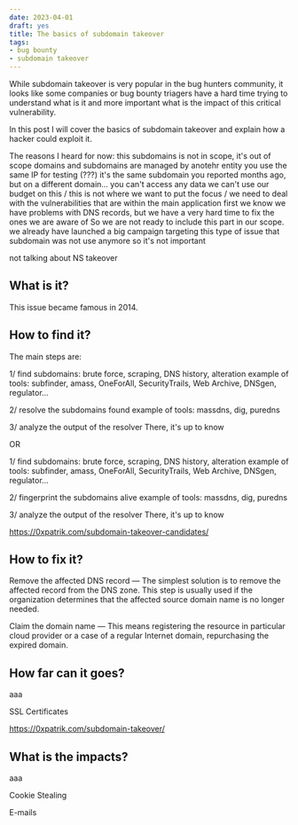 ```yaml
---
date: 2023-04-01
draft: yes
title: The basics of subdomain takeover
tags:
- bug bounty
- subdomain takeover
---
```

While subdomain takeover is very popular in the bug hunters community, it looks like some companies or bug bounty triagers have a hard time trying to understand what is it and more important what is the impact of this critical vulnerability.

In this post I will cover the basics of subdomain takeover and explain how a hacker could exploit it.
<!--more-->

The reasons I heard for now:
this subdomains is not in scope, it's out of scope
domains and subdomains are managed by anotehr entity
you use the same IP for testing (???)
it's the same subdomain you reported months ago, but on a different domain...
you can't access any data
we can't use our budget on this / this is not where we want to put the focus / we need to deal with the vulnerabilities that are within the main application first
we know we have problems with DNS records, but we have a very hard time to fix the ones we are aware of
So we are not ready to include this part in our scope.
we already have launched a big campaign targeting this type of issue
that subdomain was not use anymore so it's not important


not talking about NS takeover


## What is it?

This issue became famous in 2014. 


## How to find it?

The main steps are:

1/ find subdomains: brute force, scraping, DNS history, alteration
example of tools: subfinder, amass, OneForAll, SecurityTrails, Web Archive, DNSgen, regulator...

2/ resolve the subdomains found
example of tools: massdns, dig, puredns

3/ analyze the output of the resolver
There, it's up to know

OR

1/ find subdomains: brute force, scraping, DNS history, alteration
example of tools: subfinder, amass, OneForAll, SecurityTrails, Web Archive, DNSgen, regulator...

2/ fingerprint the subdomains alive
example of tools: massdns, dig, puredns

3/ analyze the output of the resolver
There, it's up to know


https://0xpatrik.com/subdomain-takeover-candidates/


## How to fix it?

Remove the affected DNS record — The simplest solution is to remove the affected record from the DNS zone. This step is usually used if the organization determines that the affected source domain name is no longer needed.

Claim the domain name — This means registering the resource in particular cloud provider or a case of a regular Internet domain, repurchasing the expired domain.




## How far can it goes?

aaa

SSL Certificates

https://0xpatrik.com/subdomain-takeover/


## What is the impacts?

aaa

Cookie Stealing

E-mails


